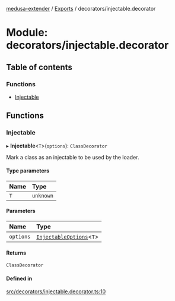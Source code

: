 [medusa-extender](../README.md) / [Exports](../modules.md) / decorators/injectable.decorator

# Module: decorators/injectable.decorator

## Table of contents

### Functions

- [Injectable](decorators_injectable_decorator.md#injectable)

## Functions

### Injectable

▸ **Injectable**<`T`\>(`options`): `ClassDecorator`

Mark a class as an injectable to be used by the loader.

#### Type parameters

| Name | Type |
| :------ | :------ |
| `T` | `unknown` |

#### Parameters

| Name | Type |
| :------ | :------ |
| `options` | [`InjectableOptions`](types.md#injectableoptions)<`T`\> |

#### Returns

`ClassDecorator`

#### Defined in

[src/decorators/injectable.decorator.ts:10](https://github.com/adrien2p/medusa-extender/blob/31f6975/src/decorators/injectable.decorator.ts#L10)
